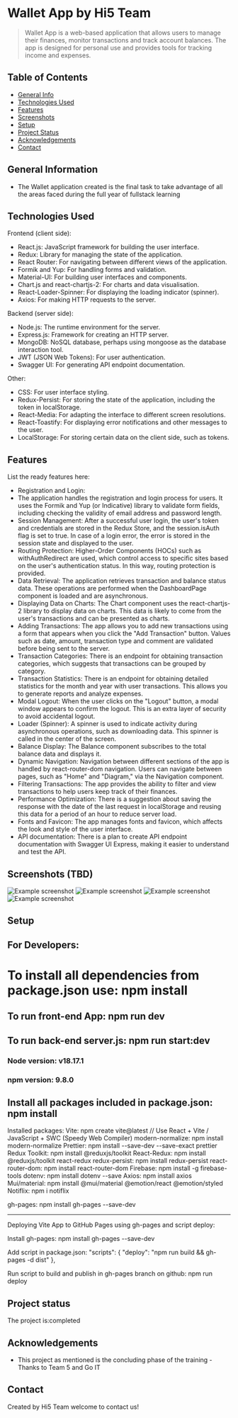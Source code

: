 # Wallet App by Hi5 Team
> Wallet App is a web-based application that allows users to manage their finances, monitor transactions and track account balances. The app is designed for personal use and provides tools for tracking income and expenses.


## Table of Contents
* [General Info](#general-information)
* [Technologies Used](#technologies-used)
* [Features](#features)
* [Screenshots](#screenshots)
* [Setup](#setup)
* [Project Status](#project-status)
* [Acknowledgements](#acknowledgements)
* [Contact](#contact)


## General Information
- The Wallet application created is the final task to take advantage of all the areas faced during the full year of fullstack learning

## Technologies Used
Frontend (client side):
- React.js: JavaScript framework for building the user interface.
- Redux: Library for managing the state of the application.
- React Router: For navigating between different views of the application.
- Formik and Yup: For handling forms and validation.
- Material-UI: For building user interfaces and components.
- Chart.js and react-chartjs-2: For charts and data visualisation.
- React-Loader-Spinner: For displaying the loading indicator (spinner).
- Axios: For making HTTP requests to the server.

Backend (server side):
- Node.js: The runtime environment for the server.
- Express.js: Framework for creating an HTTP server.
- MongoDB: NoSQL database, perhaps using mongoose as the database interaction tool.
- JWT (JSON Web Tokens): For user authentication.
- Swagger UI: For generating API endpoint documentation.

Other:
- CSS: For user interface styling.
- Redux-Persist: For storing the state of the application, including the token in localStorage.
- React-Media: For adapting the interface to different screen resolutions.
- React-Toastify: For displaying error notifications and other messages to the user.
- LocalStorage: For storing certain data on the client side, such as tokens.

## Features
List the ready features here:
- Registration and Login:
- The application handles the registration and login process for users. It uses the Formik and Yup (or Indicative) library to validate form fields, including checking the validity of email address and password length.
- Session Management: After a successful user login, the user's token and credentials are stored in the Redux Store, and the session.isAuth flag is set to true. In case of a login error, the error is stored in the session state and displayed to the user.
- Routing Protection: Higher-Order Components (HOCs) such as withAuthRedirect are used, which control access to specific sites based on the user's authentication status. In this way, routing protection is provided.
- Data Retrieval: The application retrieves transaction and balance status data. These operations are performed when the DashboardPage component is loaded and are asynchronous.
- Displaying Data on Charts: The Chart component uses the react-chartjs-2 library to display data on charts. This data is likely to come from the user's transactions and can be presented as charts.
- Adding Transactions: The app allows you to add new transactions using a form that appears when you click the "Add Transaction" button. Values such as date, amount, transaction type and comment are validated before being sent to the server.
- Transaction Categories: There is an endpoint for obtaining transaction categories, which suggests that transactions can be grouped by category.
- Transaction Statistics: There is an endpoint for obtaining detailed statistics for the month and year with user transactions. This allows you to generate reports and analyze expenses.
- Modal Logout: When the user clicks on the "Logout" button, a modal window appears to confirm the logout. This is an extra layer of security to avoid accidental logout.
- Loader (Spinner): A spinner is used to indicate activity during asynchronous operations, such as downloading data. This spinner is called in the center of the screen.
- Balance Display: The Balance component subscribes to the total balance data and displays it.
- Dynamic Navigation: Navigation between different sections of the app is handled by react-router-dom navigation. Users can navigate between pages, such as "Home" and "Diagram," via the Navigation component.
- Filtering Transactions: The app provides the ability to filter and view transactions to help users keep track of their finances.
- Performance Optimization: There is a suggestion about saving the response with the date of the last request in localStorage and reusing this data for a period of an hour to reduce server load.
- Fonts and Favicon: The app manages fonts and favicon, which affects the look and style of the user interface.
- API documentation: There is a plan to create API endpoint documentation with Swagger UI Express, making it easier to understand and test the API.

## Screenshots  (TBD)
![Example screenshot](./img/Zrzut%20ekranu%202023-09-30%20o%2001.00.26.png)
![Example screenshot](./img/Zrzut%20ekranu%202023-09-30%20o%2002.34.07.png)
![Example screenshot](./img/Zrzut%20ekranu%202023-09-30%20o%2002.34.22.png)
![Example screenshot](./img/Zrzut%20ekranu%202023-09-30%20o%2002.34.40.png)




## Setup
## For Developers:
# To install all dependencies from package.json use: npm install

## To run front-end App: npm run dev
## To run back-end server.js: npm run start:dev

### Node version: v18.17.1
### npm version: 9.8.0

## Install all packages included in package.json: npm install

Installed packages:
Vite: npm create vite@latest // Use React + Vite / JavaScript + SWC (Speedy Web Compiler)
modern-normalize: npm install modern-normalize
Prettier: npm install --save-dev --save-exact prettier
Redux Toolkit: npm install @reduxjs/toolkit
React-Redux: npm install @reduxjs/toolkit react-redux
redux-persist: npm install redux-persist
react-router-dom: npm install react-router-dom
Firebase: npm install -g firebase-tools
dotenv: npm install dotenv --save
Axios: npm install axios
Mui/material: npm install @mui/material @emotion/react @emotion/styled
Notiflix: npm i notiflix

gh-pages: npm install gh-pages --save-dev

---

Deploying Vite App to GitHub Pages using gh-pages and script deploy:

Install gh-pages: npm install gh-pages --save-dev

Add script in package.json:
"scripts": { "deploy": "npm run build && gh-pages -d dist" },

Run script to build and publish in gh-pages branch on github: 
npm run deploy


## Project status
The project is:completed


## Acknowledgements
- This project as mentioned is the concluding phase of the training - Thanks to Team 5 and Go IT


## Contact
Created by Hi5 Team 
welcome to contact us!